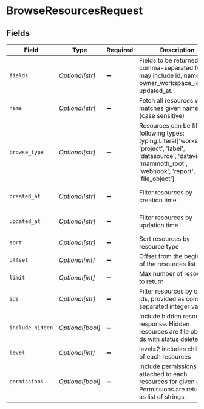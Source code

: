 # BrowseResourcesRequest


## Fields

| Field                                                                                                                                                                     | Type                                                                                                                                                                      | Required                                                                                                                                                                  | Description                                                                                                                                                               | Example                                                                                                                                                                   |
| ------------------------------------------------------------------------------------------------------------------------------------------------------------------------- | ------------------------------------------------------------------------------------------------------------------------------------------------------------------------- | ------------------------------------------------------------------------------------------------------------------------------------------------------------------------- | ------------------------------------------------------------------------------------------------------------------------------------------------------------------------- | ------------------------------------------------------------------------------------------------------------------------------------------------------------------------- |
| `fields`                                                                                                                                                                  | *Optional[str]*                                                                                                                                                           | :heavy_minus_sign:                                                                                                                                                        | Fields to be returned in a comma-separated format may include id, name, owner_workspace_id, updated_at.                                                                   | id,name                                                                                                                                                                   |
| `name`                                                                                                                                                                    | *Optional[str]*                                                                                                                                                           | :heavy_minus_sign:                                                                                                                                                        | Fetch all resources which matches given name (case sensitive)                                                                                                             | My Project                                                                                                                                                                |
| `browse_type`                                                                                                                                                             | *Optional[str]*                                                                                                                                                           | :heavy_minus_sign:                                                                                                                                                        | Resources can be filter on following types: typing.Literal['workspace', 'project', 'label', 'datasource', 'dataview', 'mammoth_root', 'webhook', 'report', 'file_object'] | project,workspace                                                                                                                                                         |
| `created_at`                                                                                                                                                              | *Optional[str]*                                                                                                                                                           | :heavy_minus_sign:                                                                                                                                                        | Filter resources by creation time                                                                                                                                         | (from:'2023-12-16T09:39:17.628Z',to:'2023-12-16T09:42:43.152Z')                                                                                                           |
| `updated_at`                                                                                                                                                              | *Optional[str]*                                                                                                                                                           | :heavy_minus_sign:                                                                                                                                                        | Filter resources by updation time                                                                                                                                         | (from:'2023-12-16T09:39:17.628Z',to:'2023-12-16T09:42:43.152Z')                                                                                                           |
| `sort`                                                                                                                                                                    | *Optional[str]*                                                                                                                                                           | :heavy_minus_sign:                                                                                                                                                        | Sort resources by resource type                                                                                                                                           | (workspace:asc),(dataview:desc)                                                                                                                                           |
| `offset`                                                                                                                                                                  | *Optional[int]*                                                                                                                                                           | :heavy_minus_sign:                                                                                                                                                        | Offset from the beginning of the resources list                                                                                                                           | 1                                                                                                                                                                         |
| `limit`                                                                                                                                                                   | *Optional[int]*                                                                                                                                                           | :heavy_minus_sign:                                                                                                                                                        | Max number of resources to return                                                                                                                                         | 10                                                                                                                                                                        |
| `ids`                                                                                                                                                                     | *Optional[str]*                                                                                                                                                           | :heavy_minus_sign:                                                                                                                                                        | Filter resources by object ids, provided as comma separated integer values                                                                                                | 1,2,3                                                                                                                                                                     |
| `include_hidden`                                                                                                                                                          | *Optional[bool]*                                                                                                                                                          | :heavy_minus_sign:                                                                                                                                                        | Include hidden resource in response. Hidden resources are file object, ds with status deleted                                                                             | false                                                                                                                                                                     |
| `level`                                                                                                                                                                   | *Optional[int]*                                                                                                                                                           | :heavy_minus_sign:                                                                                                                                                        | level=2 includes children of each resources                                                                                                                               | 2                                                                                                                                                                         |
| `permissions`                                                                                                                                                             | *Optional[bool]*                                                                                                                                                          | :heavy_minus_sign:                                                                                                                                                        | Include permissions attached to each resources for given user. Permissions are returned as list of strings.                                                               | false                                                                                                                                                                     |